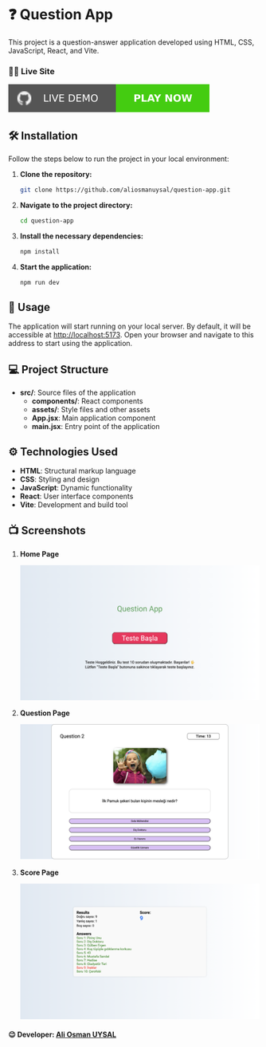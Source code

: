 # ❓ Question App

This project is a question-answer application developed using HTML, CSS, JavaScript, React, and Vite.

### 🧑‍💻 Live Site
[![GitHub Logo](/img/github.svg)](https://sportcenter-wine.vercel.app/)

## 🛠️ Installation

Follow the steps below to run the project in your local environment:

1. **Clone the repository:**

    ```bash
    git clone https://github.com/aliosmanuysal/question-app.git
    ```

2. **Navigate to the project directory:**

    ```bash
    cd question-app
    ```

3. **Install the necessary dependencies:**

    ```bash
    npm install
    ```

4. **Start the application:**

    ```bash
    npm run dev
    ```

## 🚀 Usage

The application will start running on your local server. By default, it will be accessible at [http://localhost:5173](http://localhost:5173). Open your browser and navigate to this address to start using the application.

## 💻 Project Structure

- **src/**: Source files of the application
    - **components/**: React components
    - **assets/**: Style files and other assets
    - **App.jsx**: Main application component
    - **main.jsx**: Entry point of the application

## ⚙️ Technologies Used

- **HTML**: Structural markup language
- **CSS**: Styling and design
- **JavaScript**: Dynamic functionality
- **React**: User interface components
- **Vite**: Development and build tool

## 📺 Screenshots

1. **Home Page**

    ![Home Page Screenshot](/img/ekran1.png)

2. **Question Page**

    ![Question Page Screenshot](/img/ekran2.png)

3. **Score Page**

    ![Score Page Screenshot](/img/ekran3.png)

#### 😉 Developer: [Ali Osman UYSAL](https://www.linkedin.com/in/aliosmanuysal/)    